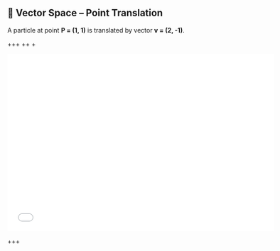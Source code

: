 ## 🧮 Vector Space – Point Translation

A particle at point **P = (1, 1)** is translated by vector **v = (2, -1)**.

+++
++
+

<!-- Just your own scripts now -->
<iframe src="./assets/trig.html" width="600" height="400" style="border:none;"></iframe>

+++
